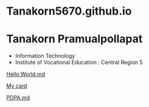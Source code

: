 # Tanakorn5670.github.io

# Tanakorn Pramualpollapat
+ Information Technology
+ Institute of Vocational Education : Central Region 5
  
[Hello World.md](HW.md)

[My card](card.md)

[PDPA.md](PDPA.md)
